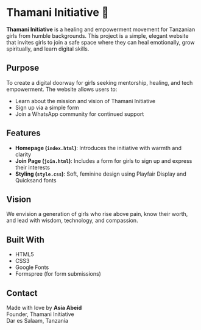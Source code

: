 # Thamani Initiative 🌸

**Thamani Initiative** is a healing and empowerment movement for Tanzanian girls from humble backgrounds. This project is a simple, elegant website that invites girls to join a safe space where they can heal emotionally, grow spiritually, and learn digital skills.

##  Purpose

To create a digital doorway for girls seeking mentorship, healing, and tech empowerment. The website allows users to:
- Learn about the mission and vision of Thamani Initiative
- Sign up via a simple form
- Join a WhatsApp community for continued support

##  Features

- **Homepage (`index.html`)**: Introduces the initiative with warmth and clarity
- **Join Page (`join.html`)**: Includes a form for girls to sign up and express their interests
- **Styling (`style.css`)**: Soft, feminine design using Playfair Display and Quicksand fonts

##  Vision

We envision a generation of girls who rise above pain, know their worth, and lead with wisdom, technology, and compassion.

##  Built With

- HTML5  
- CSS3  
- Google Fonts  
- Formspree (for form submissions)

##  Contact

Made with love by **Asia Abeid**  
Founder, Thamani Initiative  
Dar es Salaam, Tanzania  
